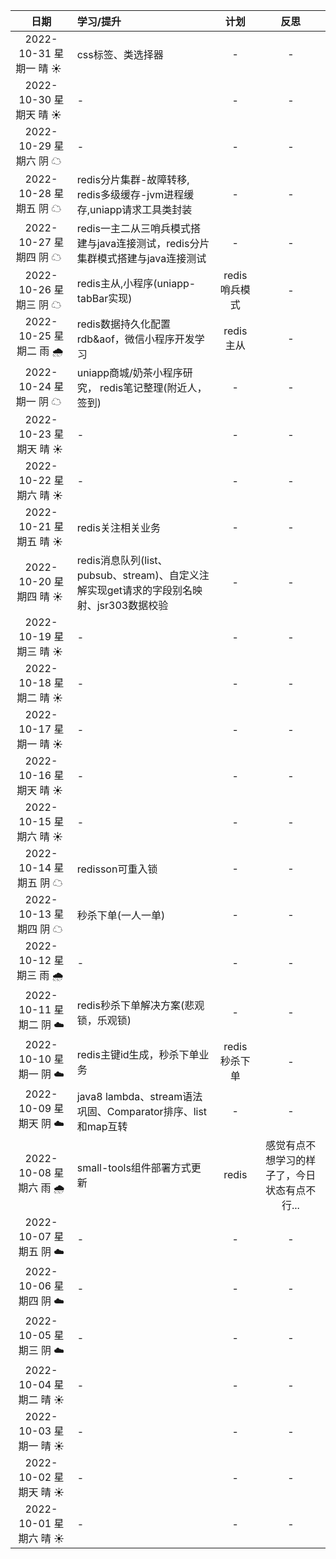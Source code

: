 |           日期            | 学习/提升                                                        |    计划     |            反思            |
|:-----------------------:|:-------------------------------------------------------------|:---------:|:------------------------:|
| 2022-10-31 星期一 晴 ☀️ ️ ️ | css标签、类选择器                                                   |     -     |            -             |
| 2022-10-30 星期天 晴 ☀️ ️ ️ | -                                                            |     -     |            -             |
| 2022-10-29 星期六 阴 ☁ ️ ️  | -                                                            |     -     |            -             |
| 2022-10-28 星期五 阴 ☁ ️ ️  | redis分片集群-故障转移, redis多级缓存-jvm进程缓存,uniapp请求工具类封装              |     -     |            -             |
| 2022-10-27 星期四 阴 ☁ ️ ️  | redis一主二从三哨兵模式搭建与java连接测试，redis分片集群模式搭建与java连接测试             |     -     |            -             |
| 2022-10-26 星期三 阴 ☁ ️ ️  | redis主从,小程序(uniapp-tabBar实现)                                 | redis哨兵模式 |            -             |
| 2022-10-25 星期二 雨 🌧️️ ️ | redis数据持久化配置rdb&aof，微信小程序开发学习                                |  redis主从  |            -             |
| 2022-10-24 星期一 阴 ☁ ️ ️  | uniapp商城/奶茶小程序研究， redis笔记整理(附近人，签到)                          |     -     |            -             |
| 2022-10-23 星期天 晴 ☀️️ ️  | -                                                            |     -     |            -             |
| 2022-10-22 星期六 晴 ☀️️ ️  | -                                                            |     -     |            -             |
| 2022-10-21 星期五 晴 ☀️️ ️  | redis关注相关业务                                                  |     -     |            -             |
| 2022-10-20 星期四 晴 ☀️️ ️  | redis消息队列(list、pubsub、stream)、自定义注解实现get请求的字段别名映射、jsr303数据校验 |     -     |            -             |
| 2022-10-19 星期三 晴 ☀️️ ️  | -                                                            |     -     |            -             |
| 2022-10-18 星期二 晴 ☀️️ ️  | -                                                            |     -     |            -             |
| 2022-10-17 星期一 晴 ☀️️ ️  | -                                                            |     -     |            -             |
| 2022-10-16 星期天 晴 ☀️️ ️  | -                                                            |     -     |            -             |
| 2022-10-15 星期六 晴 ☀️️ ️  | -                                                            |     -     |            -             |
|  2022-10-14 星期五 阴 ☁ ️   | redisson可重入锁                                                 |     -     |            -             |
|  2022-10-13 星期四 阴 ☁ ️   | 秒杀下单(一人一单)                                                   |     -     |            -             |
| 2022-10-12 星期三 雨 🌧️ ️  | -                                                            |     -     |            -             |
|  2022-10-11 星期二 阴 ☁️️   | redis秒杀下单解决方案(悲观锁，乐观锁)                                       |     -     |            -             |
|  2022-10-10 星期一 阴 ☁️️   | redis主键id生成，秒杀下单业务                                           | redis秒杀下单 |            -             |
|  2022-10-09 星期天 阴 ☁️️   | java8 lambda、stream语法巩固、Comparator排序、list和map互转              |     -     |            -             |
|  2022-10-08 星期六 雨 🌧️   | small-tools组件部署方式更新                                          |   redis   | 感觉有点不想学习的样子了，今日状态有点不行... |
|  2022-10-07 星期五 阴 ☁️️   | -                                                            |     -     |            -             |
|  2022-10-06 星期四 阴 ☁️️   | -                                                            |     -     |            -             |
|  2022-10-05 星期三 阴 ☁️️   | -                                                            |     -     |            -             |
|  2022-10-04 星期二 晴 ☀️️   | -                                                            |     -     |            -             |
|  2022-10-03 星期一 晴 ☀️️   | -                                                            |     -     |            -             |
|  2022-10-02 星期天 晴 ☀️️   | -                                                            |     -     |            -             |
|  2022-10-01 星期六 晴 ☀️️   | -                                                            |     -     |            -             |
